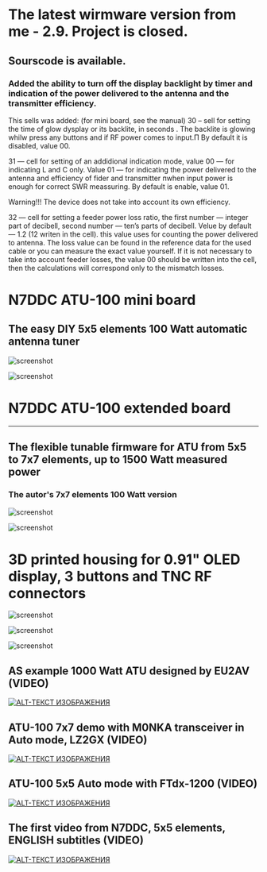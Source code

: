 # The latest wirmware version from me - 2.9. Project is closed.
## Sourscode is available.
### Added the ability to turn off the display backlight by timer and indication of the power delivered to the antenna and the transmitter efficiency.
This sells was added:  (for mini board, see the manual)
30 – sell for setting the time of glow dysplay or its backlite, in seconds .
The backlite is glowing whilw press any buttons and if RF power comes to input.П
By default it is disabled, value 00.

31 — cell for setting of an addidional indication mode, 
value 00 — for indicating L and C only. 
Value 01 — for indicating the power delivered to the antenna and efficiency of fider and transmitter пwhen input power is enough for correct SWR meassuring. By default is enable, value 01.

Warning!!! The device does not take into account  its own efficiency.

32 — cell for setting a feeder power loss ratio, the first number — integer part of decibell, second number — ten’s parts of decibell. Velue by default — 1.2 (12 writen in the cell). this value uses for counting the power delivered to antenna. The loss value can be found in the reference data for the used cable or you can measure the exact value yourself.
If it is not necessary to take into account feeder losses, the value 00 should be written into the cell, then the calculations will correspond only to the mismatch losses.



# N7DDC ATU-100 mini board

## The easy DIY 5x5 elements 100 Watt automatic antenna tuner 

![screenshot](http://www.sdr-deluxe.com/downloads/ATU-100_mini/mini_1.jpg)

![screenshot](http://www.sdr-deluxe.com/downloads/ATU-100_mini/mini_2.jpg)

# N7DDC ATU-100 extended board
---
## The flexible tunable firmware for ATU from 5x5 to 7x7 elements, up to 1500 Watt measured power

### The autor's 7x7 elements 100 Watt version

![screenshot](http://www.sdr-deluxe.com/downloads/ATU-100_mini/ext_1.jpg)

![screenshot](http://www.sdr-deluxe.com/downloads/ATU-100_mini/ext_2.jpg)

# 3D printed housing for 0.91" OLED display, 3 buttons and TNC RF connectors

![screenshot](http://www.sdr-deluxe.com/downloads/ATU-100_mini/case_1.jpg)

![screenshot](http://www.sdr-deluxe.com/downloads/ATU-100_mini/case_2.jpg)

![screenshot](http://www.sdr-deluxe.com/downloads/ATU-100_mini/case_3.jpg)

## AS example 1000 Watt ATU designed by EU2AV (VIDEO)

[![ALT-ТЕКСТ ИЗОБРАЖЕНИЯ](https://img.youtube.com/vi/sg7_t37SJJg/hqdefault.jpg)](https://www.youtube.com/watch?v=sg7_t37SJJg)

## ATU-100 7x7 demo with M0NKA transceiver in Auto mode, LZ2GX (VIDEO)

[![ALT-ТЕКСТ ИЗОБРАЖЕНИЯ](https://i.ytimg.com/vi/YCMcanrXEcg/hqdefault.jpg?sqp=-oaymwEZCNACELwBSFXyq4qpAwsIARUAAIhCGAFwAQ==&rs=AOn4CLDr-2GBRi98De-Rub75mheciUqw6g)](https://www.youtube.com/watch?v=YCMcanrXEcg&t)

## ATU-100 5x5 Auto mode with FTdx-1200 (VIDEO)

[![ALT-ТЕКСТ ИЗОБРАЖЕНИЯ](https://i.ytimg.com/vi/O6UJ5CSuX3I/hqdefault.jpg?sqp=-oaymwEZCNACELwBSFXyq4qpAwsIARUAAIhCGAFwAQ==&rs=AOn4CLC7vJC2mMtkhjwbAYqz1A_gWNuLtA)](https://www.youtube.com/watch?v=O6UJ5CSuX3I)

## The first video from N7DDC, 5x5 elements, ENGLISH subtitles (VIDEO)

[![ALT-ТЕКСТ ИЗОБРАЖЕНИЯ](https://i.ytimg.com/vi/zBjliED9-OE/hqdefault.jpg?sqp=-oaymwEZCNACELwBSFXyq4qpAwsIARUAAIhCGAFwAQ==&rs=AOn4CLCmnk9ChmyDpkg_l3T91twONpX8vw)](https://www.youtube.com/watch?v=zBjliED9-OE&t)
